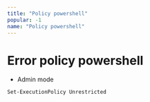 ```yaml
---
title: "Policy powershell"
popular: -1
name: "Policy powershell"
---
```


# Error policy powershell

- Admin mode

```
Set-ExecutionPolicy Unrestricted
```
